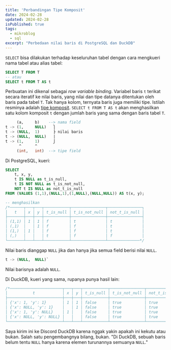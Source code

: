```yaml
---
title: 'Perbandingan Tipe Komposit'
date: 2024-02-28
updated: 2024-02-28
isPublished: true
tags:
  - mikroblog
  - sql
excerpt: "Perbedaan nilai baris di PostgreSQL dan DuckDB"
---
```


`SELECT` bisa dilakukan terhadap keseluruhan tabel dengan cara mengkueri nama tabel atau alias tabel:

```sql
SELECT T FROM T
-- atau
SELECT t FROM T AS t
```

Perbuatan ini dikenal sebagai *row variable binding*. Variabel baris `t` terikat secara iteratif ke nilai baris, yang nilai dan tipe datanya ditentukan oleh baris pada tabel `T`. Tak hanya kolom, ternyata baris juga memiliki tipe. Istilah resminya adalah [tipe komposit](https://www.postgresql.org/docs/current/rowtypes.html#ROWTYPES-USAGE). `SELECT t FROM T AS t` akan menghasilkan satu kolom komposit `t` dengan jumlah baris yang sama dengan baris tabel `T`.

```sql
     (a,     b)    --> nama field
t -> (1,     NULL)   ⎫
t -> (NULL,  1)      ⎬ nilai baris
t -> (NULL,  NULL)   |
t -> (1,     1)      ⎭
      ^      ^
     (int,   int)  --> tipe field
```

Di PostgreSQL, kueri:

```sql
SELECT
    t, x, y,
    t IS NULL as t_is_null,
    t IS NOT NULL as t_is_not_null,
    NOT t IS NULL as not_t_is_null
FROM (VALUES (1,1),(NULL,1),(1,NULL),(NULL,NULL)) AS t(x, y);

-- menghasilkan
/*──────┬───┬───┬───────────┬───────────────┬───────────────┐
│   t   │ x │ y │ t_is_null │ t_is_not_null │ not_t_is_null │
├───────┼───┼───┼───────────┼───────────────┼───────────────┤
│ (1,1) │ 1 │ 1 │ f         │ t             │ t             │
│ (,1)  │   │ 1 │ f         │ f             │ t             │
│ (1,)  │ 1 │   │ f         │ f             │ t             │
│ (,)   │   │   │ t         │ f             │ f             │
└───────┴───┴───┴───────────┴───────────────┴──────────────*/
```

Nilai baris dianggap `NULL` jika dan hanya jika semua field berisi nilai `NULL`.

```sql
t -> (NULL,  NULL)`
```

Nilai barisnya adalah `NULL`.

Di DuckDB, kueri yang sama, rupanya punya hasil lain:

```sql
/*───────────────────────┬───┬───┬───────────┬───────────────┬───────────────┐
│           t            │ x │ y │ t_is_null │ t_is_not_null │ not_t_is_null │
├────────────────────────┼───┼───┼───────────┼───────────────┼───────────────┤
│ {'x': 1, 'y': 1}       │ 1 │ 1 │ false     │ true          │ true          │
│ {'x': NULL, 'y': 1}    │   │ 1 │ false     │ true          │ true          │
│ {'x': 1, 'y': NULL}    │ 1 │   │ false     │ true          │ true          │
│ {'x': NULL, 'y': NULL} │   │   │ false     │ true          │ true          │
└────────────────────────┴───┴───┴───────────┴───────────────┴──────────────*/
```

Saya kirim ini ke Discord DuckDB karena nggak yakin apakah ini kekutu atau bukan. Salah satu pengembangnya bilang, bukan. "Di DuckDB, sebuah baris belum tentu `NULL` hanya karena elemen turunannya semuanya `NULL`."